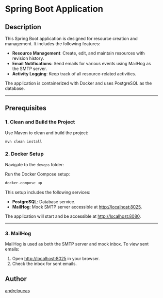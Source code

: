 # Spring Boot Application

## Description
This Spring Boot application is designed for resource creation and management. It includes the following features:

- **Resource Management**: Create, edit, and maintain resources with revision history.
- **Email Notifications**: Send emails for various events using MailHog as the SMTP server.
- **Activity Logging**: Keep track of all resource-related activities.

The application is containerized with Docker and uses PostgreSQL as the database.

---

## Prerequisites


### 1. Clean and Build the Project

Use Maven to clean and build the project:

```bash
mvn clean install
```

### 2. Docker Setup

Navigate to the `devops` folder:


Run the Docker Compose setup:


```bash
docker-compose up
```

This setup includes the following services:

- **PostgreSQL**: Database service.
- **MailHog**: Mock SMTP server accessible at [http://localhost:8025](http://localhost:8025).



The application will start and be accessible at [http://localhost:8080](http://localhost:8080).

---

### 3. MailHog

MailHog is used as both the SMTP server and mock inbox. To view sent emails:

1. Open [http://localhost:8025](http://localhost:8025) in your browser.
2. Check the inbox for sent emails.


## Author
[andreloucas](https://github.com/andreloucas/assignment-frontend)